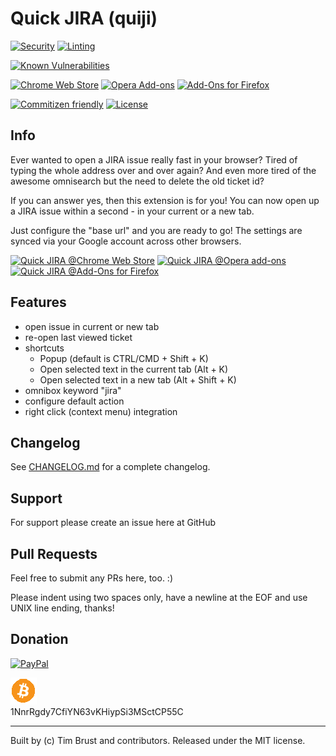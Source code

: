 # Quick JIRA (quiji)

[![Security](https://github.com/timbru31/quickjira/workflows/Security/badge.svg)](https://github.com/timbru31/quickjira/actions?query=workflow%3ASecurity)
[![Linting](https://github.com/timbru31/quickjira/workflows/Linting/badge.svg)](https://github.com/timbru31/quickjira/actions?query=workflow%3ALinting)

[![Known Vulnerabilities](https://snyk.io/test/github/timbru31/quickjira/badge.svg)](https://snyk.io/test/github/timbru31/quickjira)

[![Chrome Web Store](https://img.shields.io/chrome-web-store/v/acdnmaeifljongleeegkkfnfcopblokj.svg)](https://chrome.google.com/webstore/detail/quickjira/acdnmaeifljongleeegkkfnfcopblokj)
[![Opera Add-ons](https://img.shields.io/badge/Opera%20Add--ons-v0.11.0-orange.svg)](https://addons.opera.com/extensions/details/quick-jira)
[![Add-Ons for Firefox](https://img.shields.io/amo/v/quickjira.svg)](https://addons.mozilla.org/firefox/addon/quickjira/)

[![Commitizen friendly](https://img.shields.io/badge/commitizen-friendly-brightgreen.svg)](http://commitizen.github.io/cz-cli/)
[![License](https://img.shields.io/badge/License-MIT-blue.svg)](LICENSE)

## Info

Ever wanted to open a JIRA issue really fast in your browser?
Tired of typing the whole address over and over again?
And even more tired of the awesome omnisearch but the need to delete the old ticket id?

If you can answer yes, then this extension is for you!
You can now open up a JIRA issue within a second - in your current or a new tab.

Just configure the "base url" and you are ready to go!
The settings are synced via your Google account across other browsers.

[![Quick JIRA @Chrome Web Store](https://storage.googleapis.com/chrome-gcs-uploader.appspot.com/image/WlD8wC6g8khYWPJUsQceQkhXSlv1/tbyBjqi7Zu733AAKA5n4.png 'QuickJIRA @Chrome Web Store')](https://chrome.google.com/webstore/detail/quick-jira/acdnmaeifljongleeegkkfnfcopblokj)
[<img alt="Quick JIRA @Opera add-ons" src="https://dev.opera.com/extensions/branding-guidelines/addons_206x58_en@2x.png" height="58" width="206">](https://addons.opera.com/extensions/details/quick-jira)
[<img alt="Quick JIRA @Add-Ons for Firefox" src="https://addons.cdn.mozilla.net/static/img/addons-buttons/AMO-button_1.png" height="58">](https://addons.mozilla.org/firefox/addon/quickjira)

## Features

- open issue in current or new tab
- re-open last viewed ticket
- shortcuts
  - Popup (default is CTRL/CMD + Shift + K)
  - Open selected text in the current tab (Alt + K)
  - Open selected text in a new tab (Alt + Shift + K)
- omnibox keyword "jira"
- configure default action
- right click (context menu) integration

## Changelog

See [CHANGELOG.md](CHANGELOG.md) for a complete changelog.

## Support

For support please create an issue here at GitHub

## Pull Requests

Feel free to submit any PRs here, too. :)

Please indent using two spaces only, have a newline at the EOF and use UNIX line ending, thanks!

## Donation

[![PayPal](https://www.paypalobjects.com/en_US/i/btn/btn_donateCC_LG.gif 'Donation via PayPal')](https://www.paypal.com/cgi-bin/webscr?cmd=_s-xclick&hosted_button_id=T9TEV7Q88B9M2)

![BitCoin](./images/bitcoin_logo.png 'Donation via BitCoins')  
1NnrRgdy7CfiYN63vKHiypSi3MSctCP55C

---

Built by (c) Tim Brust and contributors. Released under the MIT license.
